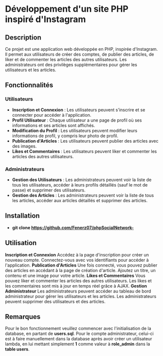 # Développement d'un site PHP inspiré d'Instagram

## Description

Ce projet est une application web développée en PHP, inspirée d'Instagram. Il permet aux utilisateurs de créer des comptes, de publier des articles, de liker et de commenter les articles des autres utilisateurs. Les administrateurs ont des privilèges supplémentaires pour gérer les utilisateurs et les articles.

## Fonctionnalités

### Utilisateurs

- **Inscription et Connexion** : Les utilisateurs peuvent s'inscrire et se connecter pour accéder à l'application.
- **Profil Utilisateur** : Chaque utilisateur a une page de profil où ses informations et ses articles sont affichés.
- **Modification du Profil** : Les utilisateurs peuvent modifier leurs informations de profil, y compris leur photo de profil.
- **Publication d'Articles** : Les utilisateurs peuvent publier des articles avec des images.
- **Likes et Commentaires** : Les utilisateurs peuvent liker et commenter les articles des autres utilisateurs.

### Administrateurs

- **Gestion des Utilisateurs** : Les administrateurs peuvent voir la liste de tous les utilisateurs, accéder à leurs profils détaillés (sauf le mot de passe) et supprimer des utilisateurs.
- **Gestion des Articles** : Les administrateurs peuvent voir la liste de tous les articles, accéder aux articles détaillés et supprimer des articles.

## Installation

- **git clone https://github.com/Fenerz07/phpSocialNetwork-**

## Utilisation
**Inscription et Connexion**
Accédez à la page d'inscription pour créer un nouveau compte.
Connectez-vous avec vos identifiants pour accéder à l'application.
**Publication d'Articles**
Une fois connecté, vous pouvez publier des articles en accédant à la page de création d'article.
Ajoutez un titre, un contenu et une image pour votre article.
**Likes et Commentaires**
Vous pouvez liker et commenter les articles des autres utilisateurs.
Les likes et les commentaires sont mis à jour en temps réel grâce à AJAX.
**Gestion Administrateur**
Les administrateurs peuvent accéder au tableau de bord administrateur pour gérer les utilisateurs et les articles.
Les administrateurs peuvent supprimer des utilisateurs et des articles.

## Remarques
Pour le bon fonctionnement veuillez commencer avec l'initialisation de la database, en partant de **users.sql**.
Pour le compte administrateur, celui-ci est à faire manuellement dans la database après avoir créer un utilisateur lambda, en lui mettant simplement **1** comme valeur à **role_admin** dans la **table users**.
